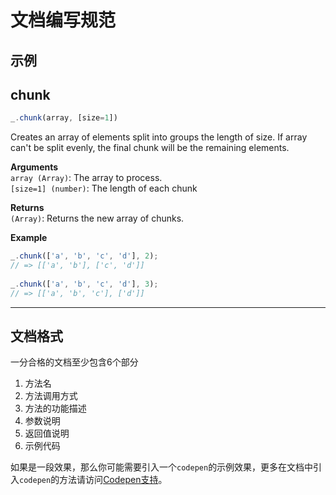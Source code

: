 # 文档编写规范

## 示例

## chunk

```js
_.chunk(array, [size=1])
```
Creates an array of elements split into groups the length of size. If array can't be split evenly, the final chunk will be the remaining elements.

**Arguments**  
  `array (Array)`: The array to process.  
  `[size=1] (number)`: The length of each chunk

**Returns**  
  `(Array)`: Returns the new array of chunks.

**Example**

```js
_.chunk(['a', 'b', 'c', 'd'], 2);
// => [['a', 'b'], ['c', 'd']]
 
_.chunk(['a', 'b', 'c', 'd'], 3);
// => [['a', 'b', 'c'], ['d']]
```
---

## 文档格式

一分合格的文档至少包含6个部分

1. 方法名
2. 方法调用方式
3. 方法的功能描述
4. 参数说明
5. 返回值说明
6. 示例代码

如果是一段效果，那么你可能需要引入一个`codepen`的示例效果，更多在文档中引入`codepen`的方法请访问[Codepen支持](./codepen.md)。